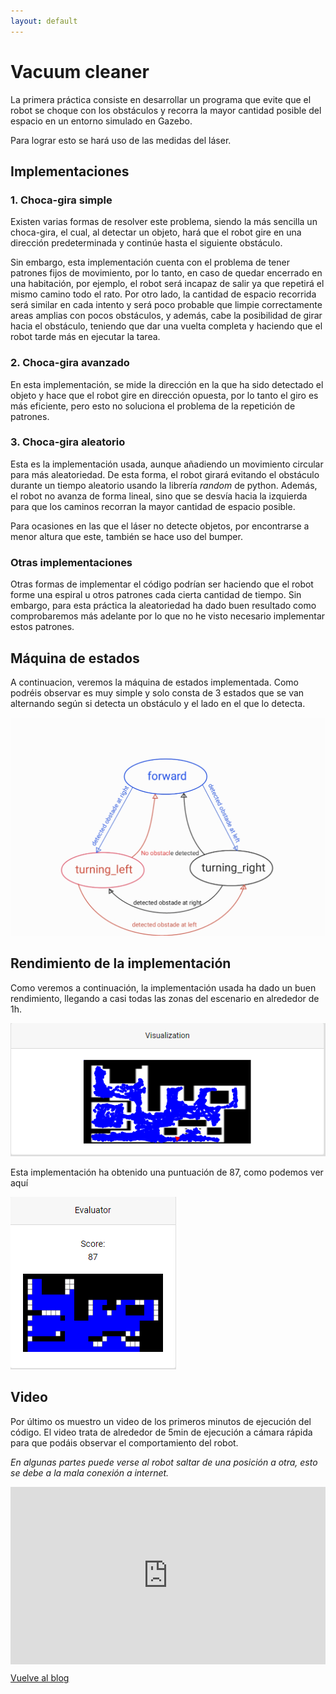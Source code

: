 ```yaml
---
layout: default
---
```


# Vacuum cleaner

La primera práctica consiste en desarrollar un programa que evite que el robot se choque con los obstáculos y recorra la mayor cantidad posible del espacio en un entorno
simulado en Gazebo.

Para lograr esto se hará uso de las medidas del láser.

## Implementaciones

### 1. Choca-gira simple
Existen varias formas de resolver este problema, siendo la más sencilla un choca-gira, el cual, al detectar un objeto, hará que el robot gire en una dirección predeterminada y continúe hasta el siguiente obstáculo.

Sin embargo, esta implementación cuenta con el problema de tener patrones fijos de movimiento, por lo tanto, en caso de quedar encerrado en una habitación, por ejemplo, el robot será incapaz de salir ya que repetirá el mismo camino todo el rato.
Por otro lado, la cantidad de espacio recorrida será similar en cada intento y será poco probable que limpie correctamente areas amplias con pocos obstáculos, y además, cabe la posibilidad de girar hacia el obstáculo, teniendo que dar una vuelta completa y haciendo que el robot tarde más en ejecutar la tarea.

### 2. Choca-gira avanzado
En esta implementación, se mide la dirección en la que ha sido detectado el objeto y hace que el robot gire en dirección opuesta, por lo tanto el giro es más eficiente, pero esto no soluciona el problema de la repetición de patrones.

### 3. Choca-gira aleatorio
Esta es la implementación usada, aunque añadiendo un movimiento circular para más aleatoriedad. 
De esta forma, el robot girará evitando el obstáculo durante un tiempo aleatorio usando la librería _random_ de python. Además, el robot no avanza de forma lineal, sino que se desvía hacia la izquierda para que los caminos recorran la mayor cantidad de espacio posible.

Para ocasiones en las que el láser no detecte objetos, por encontrarse a menor altura que este, también se hace uso del bumper.

### Otras implementaciones
Otras formas de implementar el código podrían ser haciendo que el robot forme una espiral u otros patrones cada cierta cantidad de tiempo. Sin embargo, para esta práctica la aleatoriedad ha dado buen resultado como comprobaremos más adelante por lo que no he visto necesario implementar estos patrones.

## Máquina de estados
A continuacion, veremos la máquina de estados implementada. Como podréis observar es muy simple y solo consta de 3 estados que se van alternando según si detecta un obstáculo y el lado en el que lo detecta.

![Máquina de Estados](./media/Maquina_estados.jpg)
## Rendimiento de la implementación
Como veremos a continuación, la implementación usada ha dado un buen rendimiento, llegando a casi todas las zonas del escenario en alrededor de 1h.

![Visualización del recorrido del robot](./media/Visualizacion.PNG)

Esta implementación ha obtenido una puntuación de 87, como podemos ver aquí

![Puntuación del recorrido](./media/Evaluacion.PNG)

## Video
Por último os muestro un video de los primeros minutos de ejecución del código.
El video trata de alrededor de 5min de ejecución a cámara rápida para que podáis observar el comportamiento del robot.

_En algunas partes puede verse al robot saltar de una posición a otra, esto se debe a la mala conexión a internet._

<div style="position: relative; padding-bottom: 56.25%; height: 0;">
  <iframe src="https://jumpshare.com/embed/8W8Ov2bStnq5Zf5ngIZe" frameborder="0" webkitallowfullscreen mozallowfullscreen allowfullscreen style="position: absolute; top: 0; left: 0; width: 100%; height: 100%;">
  </iframe>
</div>

[Vuelve al blog](../)
